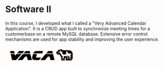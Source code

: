 # Software II
In this course, I developed what I called a "Very Advanced Calendar Application". It is a CRUD app built to synchronize meeting times for a customerbase on a remote MySQL database. Extensive error control mechanisms are used for app stability and improving the user experience.

![VACA logo](https://github.com/jbelian/WGU-Software-II/blob/main/resources/vaca_logo_white.png)
